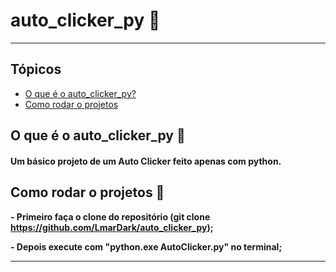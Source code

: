 # auto_clicker_py  📍

---

## Tópicos
  * [O que é o auto_clicker_py?](#o-que-é-o-auto_clicker_py-)
  * [Como rodar o projetos](#como-rodar-o-projetos-)

## O que é o auto_clicker_py 🤔

#### Um básico projeto de um Auto Clicker feito apenas com python.

## Como rodar o projetos 👣

**<p>- Primeiro faça o clone do repositório (git clone https://github.com/LmarDark/auto_clicker_py);</p>**
**<p>- Depois execute com "python.exe AutoClicker.py" no terminal;</p>**

---
